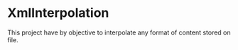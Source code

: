 # XmlInterpolation
This project have by objective to interpolate any format of content stored on file.
